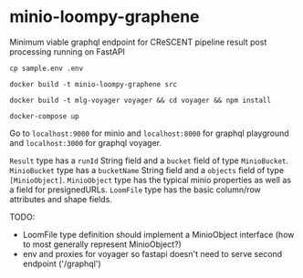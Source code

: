 # minio-loompy-graphene
Minimum viable graphql endpoint for CReSCENT pipeline result post processing running on FastAPI

`cp sample.env .env`

`docker build -t minio-loompy-graphene src`

`docker build -t mlg-voyager voyager && cd voyager && npm install`

`docker-compose up`

Go to `localhost:9000` for minio and `localhost:8000` for graphql playground and `localhost:3000` for graphql voyager.

`Result` type has a `runId` String field and a `bucket` field of type `MinioBucket`.
`MinioBucket` type has a `bucketName` String field and a `objects` field of type `[MinioObject]`.
`MinioObject` type has the typical minio properties as well as a field for presignedURLs.
`LoomFile` type has the basic column/row attributes and shape fields.


TODO:
  - LoomFile type definition should implement a MinioObject interface (how to most generally represent MinioObject?)
  - env and proxies for voyager so fastapi doesn't need to serve second endpoint ('/graphql')
